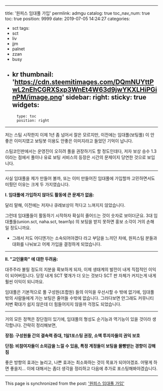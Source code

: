 
---
title: '원피스 임대풀 가입'
permlink: admgu
catalog: true
toc_nav_num: true
toc: true
position: 9999
date: 2019-07-05 14:24:27
categories:
- sct
tags:
- sct
- liv
- jjm
- palnet
- zzan
- busy
- kr
thumbnail: 'https://cdn.steemitimages.com/DQmNUYttPwL2nEhCGRXSxp3WnEt4W63d9jwYKXLHiPGinPM/image.png'
sidebar:
    right:
        sticky: true
widgets:
    -
        type: toc
        position: right
---


저는 스팀 시작한지 이제 1년 좀 넘어서 잘은 모르지만, 이전에는 임대풀(보팅풀) 이 안좋은 이미지였고 보팅봇 이용도 안좋은 이미지라고 들었던 기억이 납니다. 

스팀코인판에서는 운영진이 오히려 풀을 권장하기도 할 정도인데다, 저자 보상 승수 1.3이라는 점에서 풀이나 유료 보팅 서비스의 등장은 시간의 문제이지 당연한 것으로 보입니다.

---

사실 임대풀을 제가 만들어 볼까, 또는 이미 만들어진 임대풀에 가입할까 고민하면서도 미뤘던 이유는 크게 두 가지였습니다.

**I. 임대풀에 가입하지 않아도 활동에 큰 문제가 없음:**

달리 말해, 이전에는 저자나 큐레보상이 적다고 느껴지지 않았습니다. 

그런데 임대풀들이 활동하기 시작하자 확실히 줄어드는 것이 숫자로 보이더군요. 3대 임대풀들(union.sct, naha.sct, team1p) 의 보팅을 받지 못하면 홍보 소각이 거의 손해일 정도니까요. 

* 그래서 저도 어디엔가는 소속되어야겠다 라고 부담을 느끼던 차에, 원피스팀 분들과 대화를 나눠보고 어제 가입을 결정하게 되었습니다.

---

**II. "고인물화" 에 대한 두려움:**

대주주라 불릴 정도의 지분을 확보하게 되자, 이제 생태계의 발전이 내게 직접적인 이익이 되어버립니다. 당장 내게 SCT 몇개가 더 오는 것보다 SCT 판 자체가 커지는게 내게 훨씬 이익이 되니까요. 

임대풀은 기본적으로 풀 구성원(조합원) 들의 이익을 우선시할 수 밖에 없기에, 임대풀 밖의 사람들에게 가는 보팅은 줄어들 수밖에 없습니다. 그러다보면 안그래도 커뮤니티 저변 확대가 쉽지 않은데 더 힘들어지지 않을까 걱정도 되었습니다.

---

거의 모든 정책은 장단점이 있기에, 임대풀의 형성도 순기능과 역기능이 있을 것이라 생각합니다. 간략히 정리해보면, 

**장점: 구성원들 간의 결속력 증대, 1일1포스팅 권장, 소액 투자자들의 권익 보호**

**단점: 비참여자들이 소외감을 느낄 수 있음, 특정 계정들이 보팅을 몰빵받는 경향이 강해짐**

좋은 방향의 효과는 늘리고, 나쁜 효과는 최소화하는 것이 목표가 되어야겠죠. 어떻게 하면 좋을지... 이에 대해서는 좀더 생각을 정리하고 다음에 추가로 포스팅해봐야겠습니다.

- - -

This page is synchronized from the post: ['원피스 임대풀 가입'](https://steemit.com/@glory7/admgu)
